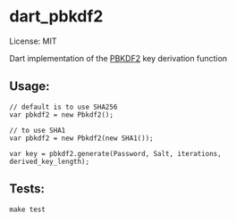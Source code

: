 dart_pbkdf2
===========

License: MIT

Dart implementation of the [PBKDF2](http://en.wikipedia.org/wiki/PBKDF2) key derivation function


## Usage:

```
// default is to use SHA256
var pbkdf2 = new Pbkdf2();

// to use SHA1
var pbkdf2 = new Pbkdf2(new SHA1());

var key = pbkdf2.generate(Password, Salt, iterations, derived_key_length);
```


## Tests:

```
make test
```




